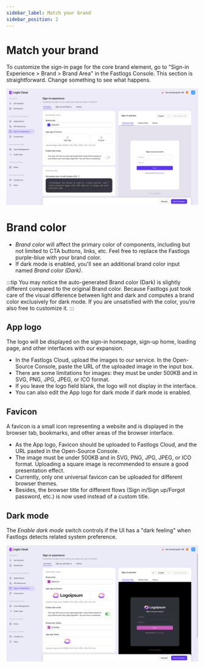 ```yaml
---
sidebar_label: Match your brand
sidebar_position: 2
---
```


# Match your brand

To customize the sign-in page for the core brand element, go to "Sign-in Experience > Brand > Brand Area" in the Fastlogs Console. This section is straightforward. Change something to see what happens.

![SIE branding area](./assets/sie-branding-area.png)

# Brand color[](https://docs.fastlogs-docs.khulnasoft.com/docs/recipes/customize-sie/configure-branding#brand-color)

- _Brand color_ will affect the primary color of components, including but not limited to CTA buttons, links, etc. Feel free to replace the Fastlogs purple-blue with your brand color.
- If dark mode is enabled, you'll see an additional brand color input named _Brand color (Dark)_.

:::tip
You may notice the auto-generated Brand color (Dark) is slightly different compared to the original Brand color. Because Fastlogs just took care of the visual difference between light and dark and computes a brand color exclusively for dark mode. If you are unsatisfied with the color, you’re also free to customize it.
:::

## App logo

The logo will be displayed on the sign-in homepage, sign-up home, loading page, and other interfaces with our expansion.

- In the Fastlogs Cloud, upload the images to our service. In the Open-Source Console, paste the URL of the uploaded image in the input box.
- There are some limitations for images: they must be under 500KB and in SVG, PNG, JPG, JPEG, or ICO format.
- If you leave the logo field blank, the logo will not display in the interface.
- You can also edit the App logo for dark mode if dark mode is enabled.

## Favicon

A favicon is a small icon representing a website and is displayed in the browser tab, bookmarks, and other areas of the browser interface.

- As the App logo, Favicon should be uploaded to Fastlogs Cloud, and the URL pasted in the Open-Source Console.
- The image must be under 500KB and in SVG, PNG, JPG, JPEG, or ICO format. Uploading a square image is recommended to ensure a good presentation effect.
- Currently, only one universal favicon can be uploaded for different browser themes.
- Besides, the browser title for different flows (Sign in/Sign up/Forgot password, etc.) is now used instead of a custom title.

## Dark mode

The _Enable dark mode_ switch controls if the UI has a "dark feeling" when Fastlogs detects related system preference.

![SIE branding dark mode](./assets/sie-branding-dark-mode.png)
